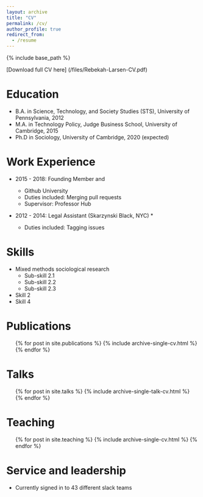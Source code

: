 ```yaml
---
layout: archive
title: "CV"
permalink: /cv/
author_profile: true
redirect_from:
  - /resume
---
```


{% include base_path %}


[Download full CV here] (/files/Rebekah-Larsen-CV.pdf)

Education
======
* B.A. in Science, Technology, and Society Studies (STS), University of Pennsylvania, 2012
* M.A. in Technology Policy, Judge Business School, University of Cambridge, 2015
* Ph.D in Sociology, University of Cambridge, 2020 (expected)

Work Experience
======
* 2015 - 2018: Founding Member and 
  * Github University
  * Duties included: Merging pull requests
  * Supervisor: Professor Hub

* 2012 - 2014: Legal Assistant (Skarzynski Black, NYC)
  * 
  * Duties included: Tagging issues


  
Skills
======
* Mixed methods sociological research 
  * Sub-skill 2.1
  * Sub-skill 2.2
  * Sub-skill 2.3
* Skill 2
* Skill 4

Publications
======
  <ul>{% for post in site.publications %}
    {% include archive-single-cv.html %}
  {% endfor %}</ul>
  
Talks
======
  <ul>{% for post in site.talks %}
    {% include archive-single-talk-cv.html %}
  {% endfor %}</ul>
  
Teaching
======
  <ul>{% for post in site.teaching %}
    {% include archive-single-cv.html %}
  {% endfor %}</ul>
  
Service and leadership
======
* Currently signed in to 43 different slack teams
